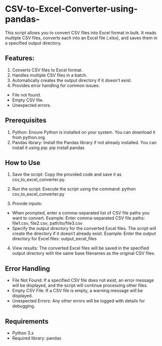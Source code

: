 # CSV-to-Excel-Converter-using-pandas-
This script allows you to convert CSV files into Excel format in bulk. It reads multiple CSV files, converts each into an Excel file (.xlsx), and saves them in a specified output directory.

## Features:
1. Converts CSV files to Excel format.
2. Handles multiple CSV files in a batch.
3. Automatically creates the output directory if it doesn't exist.
4. Provides error handling for common issues:
- File not found.
- Empty CSV file.
- Unexpected errors.

## Prerequisites
1. Python: Ensure Python is installed on your system. You can download it from python.org.
2. Pandas library: Install the Pandas library if not already installed. You can install it using pip:
pip install pandas

## How to Use
1. Save the script: Copy the provided code and save it as csv_to_excel_converter.py.

2. Run the script: Execute the script using the command:
   python csv_to_excel_converter.py

3. Provide inputs:
- When prompted, enter a comma-separated list of CSV file paths you want to convert. Example:
   Enter comma-separated CSV file paths: file1.csv, file2.csv, path/to/file3.csv
- Specify the output directory for the converted Excel files. The script will create the directory if it doesn’t already exist. Example:
  Enter the output directory for Excel files: output_excel_files

4. View results: The converted Excel files will be saved in the specified output directory with the same base filenames as the original CSV files.

## Error Handling
- File Not Found: If a specified CSV file does not exist, an error message will be displayed, and the script will continue processing other files.
- Empty CSV File: If a CSV file is empty, a warning message will be displayed.
- Unexpected Errors: Any other errors will be logged with details for debugging.



## Requirements
- Python 3.x
- Required library: pandas
